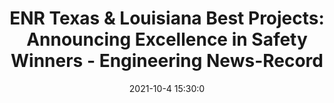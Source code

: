 ---
"title": "ENR Texas & Louisiana Best Projects: Announcing Excellence in Safety Winners - Engineering News-Record"
"date": "2021-10-4 15:30:0"
"feed_name": "GOOGLENEWSCONSTRUCTION"
"feed_website": "https://news.google.com/search?q=construction%2Bincident&hl=en-US&gl=US&ceid=US:en"
"feed_rss": "https://news.google.com/rss/search?q=construction%2Bincident&hl=en-US&gl=US&ceid=US:en"
"link": "https://www.enr.com/blogs/4-texas-louisiana-stories/post/52576-enr-texas-louisiana-best-projects-announcing-excellence-in-safety-winners"
"source": "{'href': 'https://www.enr.com', 'title': 'Engineering News-Record'}"
"file": "_posts/2021-1-1-2686b66115a67789943788e7bce4380c0cb2713e.md"
"accident": "0"
"drilling": "0"
"dead": "0"
"injured": "0"
"arrested": "0"
"place": "unknown place"
"where": "unknown site"
"causes": "unknown"
"place_uri": "unknown place"
---